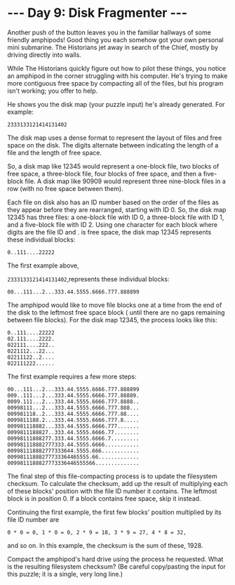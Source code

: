 --- Day 9: Disk Fragmenter ---
==============================
Another push of the button leaves you in the familiar hallways of some friendly amphipods! Good thing you each somehow
got your own personal mini submarine. The Historians jet away in search of the Chief, mostly by driving directly into
walls.

While The Historians quickly figure out how to pilot these things, you notice an amphipod in the corner struggling with
his computer. He's trying to make more contiguous free space by compacting all of the files, but his program isn't
working; you offer to help.

He shows you the disk map (your puzzle input) he's already generated. For example:

`2333133121414131402`

The disk map uses a dense format to represent the layout of files and free space on the disk. The digits alternate
between indicating the length of a file and the length of free space.

So, a disk map like 12345 would represent a one-block file, two blocks of free space, a three-block file, four blocks of
free space, and then a five-block file. A disk map like 90909 would represent three nine-block files in a row (with no
free space between them).

Each file on disk also has an ID number based on the order of the files as they appear before they are rearranged,
starting with ID 0. So, the disk map 12345 has three files: a one-block file with ID 0, a three-block file with ID 1,
and a five-block file with ID 2. Using one character for each block where digits are the file ID and . is free space,
the disk map 12345 represents these individual blocks:

`0..111....22222`

The first example above,

`2333133121414131402`,represents these individual blocks:

`00...111...2...333.44.5555.6666.777.888899`

The amphipod would like to move file blocks one at a time from the end of the disk to the leftmost free space block (
until there are no gaps remaining between file blocks). For the disk map 12345, the process looks like this:

```
0..111....22222
02.111....2222.
022111....222..
0221112...22...
02211122..2....
022111222......
```

The first example requires a few more steps:

```
00...111...2...333.44.5555.6666.777.888899
009..111...2...333.44.5555.6666.777.88889.
0099.111...2...333.44.5555.6666.777.8888..
00998111...2...333.44.5555.6666.777.888...
009981118..2...333.44.5555.6666.777.88....
0099811188.2...333.44.5555.6666.777.8.....
009981118882...333.44.5555.6666.777.......
0099811188827..333.44.5555.6666.77........
00998111888277.333.44.5555.6666.7.........
009981118882777333.44.5555.6666...........
009981118882777333644.5555.666............
00998111888277733364465555.66.............
0099811188827773336446555566..............
```

The final step of this file-compacting process is to update the filesystem checksum. To calculate the checksum, add up
the result of multiplying each of these blocks' position with the file ID number it contains. The leftmost block is in
position 0. If a block contains free space, skip it instead.

Continuing the first example, the first few blocks' position multiplied by its file ID number are

`0 * 0 = 0, 1 * 0 = 0, 2 * 9 = 18, 3 * 9 = 27, 4 * 8 = 32,`

and so on. In this example, the checksum is the sum of these, 1928.

Compact the amphipod's hard drive using the process he requested. What is the resulting filesystem checksum? (Be careful
copy/pasting the input for this puzzle; it is a single, very long line.)